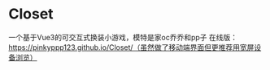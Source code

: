 # Closet
一个基于Vue3的可交互式换装小游戏，模特是家oc乔乔和pp子
在线版：https://pinkyppp123.github.io/Closet/（虽然做了移动端界面但更推荐用宽屏设备浏览）
